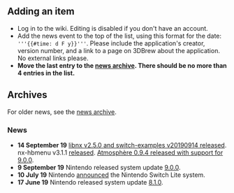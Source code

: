 <noinclude>

## Adding an item

  - Log in to the wiki. Editing is disabled if you don't have an
    account.
  - Add the news event to the top of the list, using this format for the
    date: `'''{{#time: d F y}}'''`. Please include the application's
    creator, version number, and a link to a page on 3DBrew about the
    application. No external links please.
  - **Move the last entry to the [news
    archive](:News%20Archive.md "wikilink"). There should be no more
    than 4 entries in the list.**

## Archives

For older news, see the [news archive](:News%20Archive.md "wikilink").

### News

</noinclude>

  - **14 September 19** [libnx v2.5.0 and switch-examples v20190914
    released](https://devkitpro.org/viewtopic.php?f=13&t=8964).
    nx-hbmenu v3.1.1
    [released](https://github.com/switchbrew/nx-hbmenu/releases/tag/v3.1.1).
    [Atmosphère 0.9.4 released with support
    for 9.0.0](https://github.com/Atmosphere-NX/Atmosphere/releases/tag/0.9.4).
  - **9 September 19** Nintendo released system update
    [9.0.0](9.0.0.md "wikilink").
  - **10 July 19** Nintendo
    [announced](https://twitter.com/NintendoAmerica/status/1148934589026455552)
    the Nintendo Switch Lite system.
  - **17 June 19** Nintendo released system update
    [8.1.0](8.1.0.md "wikilink").

